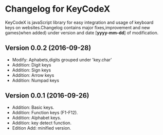 # Changelog for KeyCodeX
KeyCodeX is javaScript library for easy integration and usage of keyboard keys on websites.Changelog contains major fixes,improvement and new games(when added) under version and date [**yyyy-mm-dd**] of modification.

## Version 0.0.2 (2016-09-28)
- Modify: Aphabets,digits grouped under 'key.char'
- Addition: Digit keys
- Addition: Sign keys
- Addition: Arrow keys
- Addition: Numpad keys

## Version 0.0.1 (2016-09-26)

- Addition: Basic keys.
- Addition: Function keys (F1-F12).
- Addition: Alphabet keys.
- Addition: key detect function.
- Edition Add: minified version.



